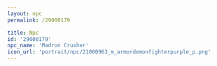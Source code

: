 ```yaml
---
layout: npc
permalink: /29000179

title: Npc
id: '29000179'
npc_name: 'Madron Crusher'
icon_url: 'portrait/npc/21000963_m_armordemonfighterpurple_p.png'
---
```

